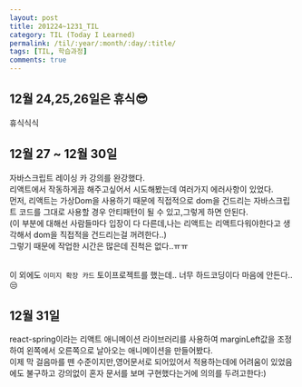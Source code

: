 ```yaml
---
layout: post
title: 201224~1231_TIL
category: TIL (Today I Learned)
permalink: /til/:year/:month/:day/:title/
tags: [TIL, 학습과정]
comments: true
---
```


## 12월 24,25,26일은 휴식😎

휴식식식

## 12월 27 ~ 12월 30일

자바스크립트 레이싱 카 강의를 완강했다.<br>
리액트에서 작동하게끔 해주고싶어서 시도해봤는데 여러가지 에러사항이 있었다.<br>
먼저, 리액트는 가상Dom을 사용하기 때문에 직접적으로 dom을 건드리는 자바스크립트 코드를 그대로 사용할 경우 안티패턴이 될 수 있고,그렇게 하면 안된다.<br>
(이 부분에 대해선 사람들마다 입장이 다 다른데,나는 리액트는 리액트다워야한다고 생각해서 dom을 직접적을 건드리는걸 꺼려한다..) <br>
그렇기 때문에 작업한 시간은 많은데 진척은 없다..ㅠㅠ<br><br>

이 외에도 `이미지 확장 카드` 토이프로젝트를 했는데.. 너무 하드코딩이다 마음에 안든다..😒

## 12월 31일

react-spring이라는 리액트 애니메이션 라이브러리를 사용하여 marginLeft값을 조정하여 왼쪽에서 오른쪽으로 날아오는 애니메이션을 만들어봤다. <br>
이제 막 걸음마를 뗀 수준이지만,영어문서로 되어있어서 적용하는데에 어려움이 있었음에도 불구하고 강의없이 혼자 문서를 보며 구현했다는거에 의의를 두려고한다:)